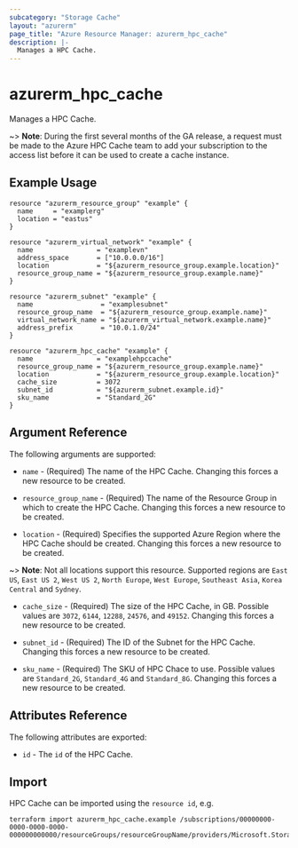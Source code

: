 ```yaml
---
subcategory: "Storage Cache"
layout: "azurerm"
page_title: "Azure Resource Manager: azurerm_hpc_cache"
description: |-
  Manages a HPC Cache.
---
```


# azurerm_hpc_cache

Manages a HPC Cache.

~> **Note**: During the first several months of the GA release, a request must be made to the Azure HPC Cache team to add your subscription to the access list before it can be used to create a cache instance.

## Example Usage

```hcl
resource "azurerm_resource_group" "example" {
  name     = "examplerg"
  location = "eastus"
}

resource "azurerm_virtual_network" "example" {
  name                = "examplevn"
  address_space       = ["10.0.0.0/16"]
  location            = "${azurerm_resource_group.example.location}"
  resource_group_name = "${azurerm_resource_group.example.name}"
}

resource "azurerm_subnet" "example" {
  name                 = "examplesubnet"
  resource_group_name  = "${azurerm_resource_group.example.name}"
  virtual_network_name = "${azurerm_virtual_network.example.name}"
  address_prefix       = "10.0.1.0/24"
}

resource "azurerm_hpc_cache" "example" {
  name                = "examplehpccache"
  resource_group_name = "${azurerm_resource_group.example.name}"
  location            = "${azurerm_resource_group.example.location}"
  cache_size          = 3072
  subnet_id           = "${azurerm_subnet.example.id}"
  sku_name            = "Standard_2G"
}
```

## Argument Reference

The following arguments are supported:

* `name` - (Required) The name of the HPC Cache. Changing this forces a new resource to be created.

* `resource_group_name` - (Required) The name of the Resource Group in which to create the HPC Cache. Changing this forces a new resource to be created.

* `location` - (Required) Specifies the supported Azure Region where the HPC Cache should be created. Changing this forces a new resource to be created.

~> **Note**: Not all locations support this resource. Supported regions are `East US`, `East US 2`, `West US 2`, `North Europe`, `West Europe`, `Southeast Asia`, `Korea Central` and `Sydney`. 

* `cache_size` - (Required) The size of the HPC Cache, in GB. Possible values are `3072`, `6144`, `12288`, `24576`, and `49152`. Changing this forces a new resource to be created.

* `subnet_id` - (Required) The ID of the Subnet for the HPC Cache. Changing this forces a new resource to be created.

* `sku_name` - (Required) The SKU of HPC Chace to use. Possible values are `Standard_2G`, `Standard_4G` and `Standard_8G`. Changing this forces a new resource to be created.

## Attributes Reference

The following attributes are exported:

* `id` - The `id` of the HPC Cache.

## Import

HPC Cache can be imported using the `resource id`, e.g.

```shell
terraform import azurerm_hpc_cache.example /subscriptions/00000000-0000-0000-0000-000000000000/resourceGroups/resourceGroupName/providers/Microsoft.StorageCache/caches/cacheName
```
